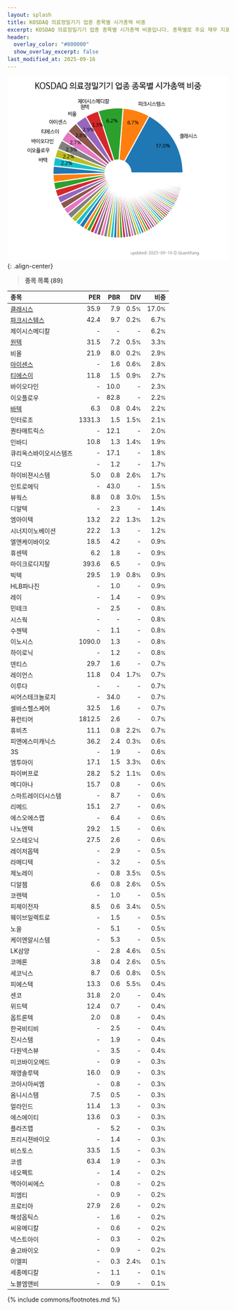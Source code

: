 ```yaml
---
layout: splash
title: KOSDAQ 의료정밀기기 업종 종목별 시가총액 비중
excerpt: KOSDAQ 의료정밀기기 업종 종목별 시가총액 비중입니다. 종목별로 주요 재무 지표를 함께 표시합니다.
header:
  overlay_color: "#800000"
  show_overlay_excerpt: false
last_modified_at: 2025-09-16
---
```



![KOSDAQ 의료정밀기기 업종 종목별 시가총액 비중](/stats/sector/images/kosdaq_업종_의료정밀기기_종목.png){: .align-center}


> **종목 목록 (89)**<a id="list"></a>

| **종목** | **PER** | **PBR** | **DIV** | **비중** |
| :------- | ------: | ------: | ------: | -------: |
| [클래시스](/214150/) | 35.9 | 7.9 | 0.5<small>%</small> | 17.0<small>%</small> |
| [파크시스템스](/140860/) | 42.4 | 9.7 | 0.2<small>%</small> | 6.7<small>%</small> |
| 제이시스메디칼 | - | - | - | 6.2<small>%</small> |
| [원텍](/336570/) | 31.5 | 7.2 | 0.5<small>%</small> | 3.3<small>%</small> |
| 비올 | 21.9 | 8.0 | 0.2<small>%</small> | 2.9<small>%</small> |
| [아이센스](/099190/) | - | 1.6 | 0.6<small>%</small> | 2.8<small>%</small> |
| [티에스이](/131290/) | 11.8 | 1.5 | 0.9<small>%</small> | 2.7<small>%</small> |
| 바이오다인 | - | 10.0 | - | 2.3<small>%</small> |
| 이오플로우 | - | 82.8 | - | 2.2<small>%</small> |
| [바텍](/043150/) | 6.3 | 0.8 | 0.4<small>%</small> | 2.2<small>%</small> |
| 인터로조 | 1331.3 | 1.5 | 1.5<small>%</small> | 2.1<small>%</small> |
| 퀀타매트릭스 | - | 12.1 | - | 2.0<small>%</small> |
| 인바디 | 10.8 | 1.3 | 1.4<small>%</small> | 1.9<small>%</small> |
| 큐리옥스바이오시스템즈 | - | 17.1 | - | 1.8<small>%</small> |
| 디오 | - | 1.2 | - | 1.7<small>%</small> |
| 하이비젼시스템 | 5.0 | 0.8 | 2.6<small>%</small> | 1.7<small>%</small> |
| 인트로메딕 | - | 43.0 | - | 1.5<small>%</small> |
| 뷰웍스 | 8.8 | 0.8 | 3.0<small>%</small> | 1.5<small>%</small> |
| 디알텍 | - | 2.3 | - | 1.4<small>%</small> |
| 엠아이텍 | 13.2 | 2.2 | 1.3<small>%</small> | 1.2<small>%</small> |
| 시너지이노베이션 | 22.2 | 1.3 | - | 1.2<small>%</small> |
| 엘앤케이바이오 | 18.5 | 4.2 | - | 0.9<small>%</small> |
| 휴센텍 | 6.2 | 1.8 | - | 0.9<small>%</small> |
| 마이크로디지탈 | 393.6 | 6.5 | - | 0.9<small>%</small> |
| 빅텍 | 29.5 | 1.9 | 0.8<small>%</small> | 0.9<small>%</small> |
| HLB파나진 | - | 1.0 | - | 0.9<small>%</small> |
| 레이 | - | 1.4 | - | 0.9<small>%</small> |
| 민테크 | - | 2.5 | - | 0.8<small>%</small> |
| 시스웍 | - | - | - | 0.8<small>%</small> |
| 수젠텍 | - | 1.1 | - | 0.8<small>%</small> |
| 이노시스 | 1090.0 | 1.3 | - | 0.8<small>%</small> |
| 하이로닉 | - | 1.2 | - | 0.8<small>%</small> |
| 덴티스 | 29.7 | 1.6 | - | 0.7<small>%</small> |
| 레이언스 | 11.8 | 0.4 | 1.7<small>%</small> | 0.7<small>%</small> |
| 이루다 | - | - | - | 0.7<small>%</small> |
| 씨어스테크놀로지 | - | 34.0 | - | 0.7<small>%</small> |
| 셀바스헬스케어 | 32.5 | 1.6 | - | 0.7<small>%</small> |
| 퓨런티어 | 1812.5 | 2.6 | - | 0.7<small>%</small> |
| 휴비츠 | 11.1 | 0.8 | 2.2<small>%</small> | 0.7<small>%</small> |
| 피앤에스미캐닉스 | 36.2 | 2.4 | 0.3<small>%</small> | 0.6<small>%</small> |
| 3S | - | 1.9 | - | 0.6<small>%</small> |
| 엠투아이 | 17.1 | 1.5 | 3.3<small>%</small> | 0.6<small>%</small> |
| 파이버프로 | 28.2 | 5.2 | 1.1<small>%</small> | 0.6<small>%</small> |
| 메디아나 | 15.7 | 0.8 | - | 0.6<small>%</small> |
| 스마트레이더시스템 | - | 8.7 | - | 0.6<small>%</small> |
| 리메드 | 15.1 | 2.7 | - | 0.6<small>%</small> |
| 에스오에스랩 | - | 6.4 | - | 0.6<small>%</small> |
| 나노엔텍 | 29.2 | 1.5 | - | 0.6<small>%</small> |
| 오스테오닉 | 27.5 | 2.6 | - | 0.6<small>%</small> |
| 레이저옵텍 | - | 2.9 | - | 0.5<small>%</small> |
| 라메디텍 | - | 3.2 | - | 0.5<small>%</small> |
| 제노레이 | - | 0.8 | 3.5<small>%</small> | 0.5<small>%</small> |
| 디알젬 | 6.6 | 0.8 | 2.6<small>%</small> | 0.5<small>%</small> |
| 코렌텍 | - | 1.0 | - | 0.5<small>%</small> |
| 피제이전자 | 8.5 | 0.6 | 3.4<small>%</small> | 0.5<small>%</small> |
| 웨이브일렉트로 | - | 1.5 | - | 0.5<small>%</small> |
| 노을 | - | 5.1 | - | 0.5<small>%</small> |
| 케이엔알시스템 | - | 5.3 | - | 0.5<small>%</small> |
| LK삼양 | - | 2.8 | 4.6<small>%</small> | 0.5<small>%</small> |
| 코메론 | 3.8 | 0.4 | 2.6<small>%</small> | 0.5<small>%</small> |
| 세코닉스 | 8.7 | 0.6 | 0.8<small>%</small> | 0.5<small>%</small> |
| 피에스텍 | 13.3 | 0.6 | 5.5<small>%</small> | 0.4<small>%</small> |
| 센코 | 31.8 | 2.0 | - | 0.4<small>%</small> |
| 위드텍 | 12.4 | 0.7 | - | 0.4<small>%</small> |
| 옵트론텍 | 2.0 | 0.8 | - | 0.4<small>%</small> |
| 한국비티비 | - | 2.5 | - | 0.4<small>%</small> |
| 진시스템 | - | 1.9 | - | 0.4<small>%</small> |
| 다원넥스뷰 | - | 3.5 | - | 0.4<small>%</small> |
| 미코바이오메드 | - | 0.9 | - | 0.3<small>%</small> |
| 재영솔루텍 | 16.0 | 0.9 | - | 0.3<small>%</small> |
| 코아시아씨엠 | - | 0.8 | - | 0.3<small>%</small> |
| 옴니시스템 | 7.5 | 0.5 | - | 0.3<small>%</small> |
| 얼라인드 | 11.4 | 1.3 | - | 0.3<small>%</small> |
| 에스에이티 | 13.6 | 0.3 | - | 0.3<small>%</small> |
| 플라즈맵 | - | 5.2 | - | 0.3<small>%</small> |
| 프리시젼바이오 | - | 1.4 | - | 0.3<small>%</small> |
| 비스토스 | 33.5 | 1.5 | - | 0.3<small>%</small> |
| 코셈 | 63.4 | 1.9 | - | 0.3<small>%</small> |
| 네오펙트 | - | 1.4 | - | 0.2<small>%</small> |
| 멕아이씨에스 | - | 0.8 | - | 0.2<small>%</small> |
| 피엠티 | - | 0.9 | - | 0.2<small>%</small> |
| 프로티아 | 27.9 | 2.6 | - | 0.2<small>%</small> |
| 해성옵틱스 | - | 1.6 | - | 0.2<small>%</small> |
| 씨유메디칼 | - | 0.6 | - | 0.2<small>%</small> |
| 넥스트아이 | - | 0.3 | - | 0.2<small>%</small> |
| 솔고바이오 | - | 0.9 | - | 0.2<small>%</small> |
| 이엘피 | - | 0.3 | 2.4<small>%</small> | 0.1<small>%</small> |
| 세종메디칼 | - | 1.1 | - | 0.1<small>%</small> |
| 노블엠앤비 | - | 0.9 | - | 0.1<small>%</small> |

{% include commons/footnotes.md %}
